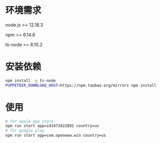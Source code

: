 # 环境需求

node.js >= 12.18.3

npm >= 6.14.6

ts-node >= 8.10.2

# 安装依赖

```sh
npm install -g ts-node
PUPPETEER_DOWNLOAD_HOST=https://npm.taobao.org/mirrors npm install
```

# 使用

```sh
# for apple app store
npm run start app=id1472822892 country=us
# for google play
npm run start app=com.openwow.win country=us
```
